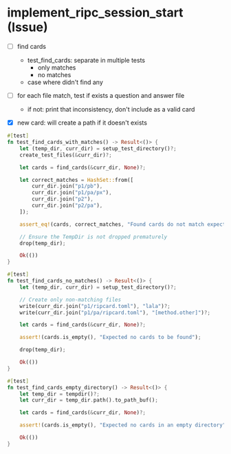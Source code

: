 # implement_ripc_session_start (Issue)

- [ ] find cards
  - test_find_cards: separate in multiple tests
    - only matches
    - no matches
  - case where didn't find any
- [ ] for each file match, test if exists a question and answer file
  - if not: print that inconsistency, don't include as a valid card

- [x] new card: will create a path if it doesn't exists


```rs
#[test]
fn test_find_cards_with_matches() -> Result<()> {
    let (temp_dir, curr_dir) = setup_test_directory()?;
    create_test_files(&curr_dir)?;

    let cards = find_cards(&curr_dir, None)?;

    let correct_matches = HashSet::from([
        curr_dir.join("p1/pb"),
        curr_dir.join("p1/pa/px"),
        curr_dir.join("p2"),
        curr_dir.join("p2/pa"),
    ]);

    assert_eq!(cards, correct_matches, "Found cards do not match expected cards");

    // Ensure the TempDir is not dropped prematurely
    drop(temp_dir);

    Ok(())
}

#[test]
fn test_find_cards_no_matches() -> Result<()> {
    let (temp_dir, curr_dir) = setup_test_directory()?;

    // Create only non-matching files
    write(curr_dir.join("p1/ripcard.toml"), "lala")?;
    write(curr_dir.join("p1/pa/ripcard.toml"), "[method.other]")?;

    let cards = find_cards(&curr_dir, None)?;

    assert!(cards.is_empty(), "Expected no cards to be found");

    drop(temp_dir);

    Ok(())
}

#[test]
fn test_find_cards_empty_directory() -> Result<()> {
    let temp_dir = tempdir()?;
    let curr_dir = temp_dir.path().to_path_buf();

    let cards = find_cards(&curr_dir, None)?;

    assert!(cards.is_empty(), "Expected no cards in an empty directory");

    Ok(())
}
```
